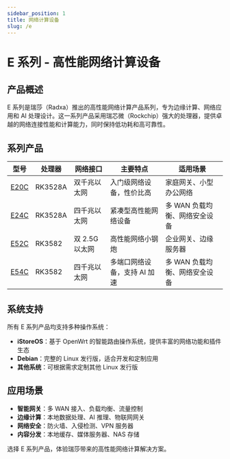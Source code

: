 ```yaml
---
sidebar_position: 1
title: 网络计算设备
slug: /e
---
```


# E 系列 - 高性能网络计算设备

## 产品概述

E 系列是瑞莎（Radxa）推出的高性能网络计算产品系列，专为边缘计算、网络应用和 AI 处理设计。这一系列产品采用瑞芯微（Rockchip）强大的处理器，提供卓越的网络连接性能和计算能力，同时保持低功耗和高可靠性。

## 系列产品

| 型号               | 处理器  | 网络接口       | 主要特点                     | 适用场景                      |
| ------------------ | ------- | -------------- | ---------------------------- | ----------------------------- |
| [E20C](../e/e20c/) | RK3528A | 双千兆以太网   | 入门级网络设备，性价比高     | 家庭网关、小型办公网络        |
| [E24C](../e/e24c/) | RK3528A | 四千兆以太网   | 紧凑型高性能网络设备         | 多 WAN 负载均衡、网络安全设备 |
| [E52C](../e/e52c/) | RK3582  | 双 2.5G 以太网 | 高性能网络小钢炮             | 企业网关、边缘服务器          |
| [E54C](../e/e54c/) | RK3582  | 四千兆以太网   | 多端口网络设备，支持 AI 加速 | 多 WAN 负载均衡、网络安全设备 |

## 系统支持

所有 E 系列产品均支持多种操作系统：

- **iStoreOS**：基于 OpenWrt 的智能路由操作系统，提供丰富的网络功能和插件生态
- **Debian**：完整的 Linux 发行版，适合开发和定制应用
- **其他系统**：可根据需求定制其他 Linux 发行版

## 应用场景

- **智能网关**：多 WAN 接入、负载均衡、流量控制
- **边缘计算**：本地数据处理、AI 推理、物联网网关
- **网络安全**：防火墙、入侵检测、VPN 服务器
- **内容分发**：本地缓存、媒体服务器、NAS 存储

选择 E 系列产品，体验瑞莎带来的高性能网络计算解决方案。
